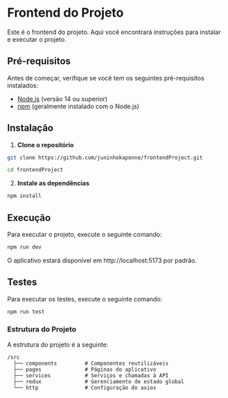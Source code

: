 # Frontend do Projeto

Este é o frontend do projeto. Aqui você encontrará instruções para instalar e executar o projeto.

## Pré-requisitos

Antes de começar, verifique se você tem os seguintes pré-requisitos instalados:

- [Node.js](https://nodejs.org/) (versão 14 ou superior)
- [npm](https://www.npmjs.com/) (geralmente instalado com o Node.js)

## Instalação

1. **Clone o repositório**

```bash
git clone https://github.com/juninhokaponne/frontendProject.git

cd frontendProject
```

2. **Instale as dependências**

```bash
npm install
```

## Execução

Para executar o projeto, execute o seguinte comando:

```bash
npm run dev
```

O aplicativo estará disponível em http://localhost:5173 por padrão.

## Testes

Para executar os testes, execute o seguinte comando:

```bash
npm run test
```

### Estrutura do Projeto

A estrutura do projeto é a seguinte:

```
/src
  ├── components         # Componentes reutilizáveis
  ├── pages              # Páginas do aplicativo
  ├── services           # Serviços e chamadas à API
  ├── redux              # Gerenciamento de estado global
  └── http               # Configuração do axios
```
